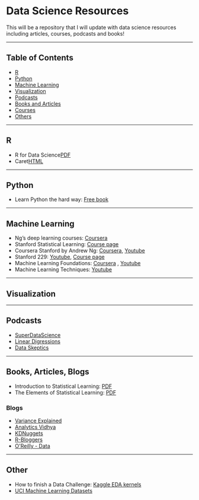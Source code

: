 # Data Science Resources
This will be a repository that I will update with data science resources including articles, courses, podcasts and books!

***
## Table of Contents

* [R](#r)
* [Python](#python)
* [Machine Learning](#machine-learning)
* [Visualization](#visualization)
* [Podcasts](#podcasts)
* [Books and Articles](#books-and-articles)
* [Courses](#courses)
* [Others](#others)

***
## R
  * R for Data Science[PDF](http://r4ds.had.co.nz/)
  * Caret[HTML](http://topepo.github.io/caret/index.html) 
***

## Python
  * Learn Python the hard way: [Free book](https://learnpythonthehardway.org/book/)
***

## Machine Learning
  * Ng’s deep learning courses: [Coursera](https://www.coursera.org/specializations/deep-learning)
  * Stanford Statistical Learning: [Course page](https://lagunita.stanford.edu/courses/HumanitiesSciences/StatLearning/Winter2016/about)
  * Coursera Stanford by Andrew Ng: [Coursera](https://www.coursera.org/learn/machine-learning), [Youtube](https://www.youtube.com/watch?v=PPLop4L2eGk&list=PLLssT5z_DsK-h9vYZkQkYNWcItqhlRJLN)
  * Stanford 229: [Youtube](https://www.youtube.com/watch?v=UzxYlbK2c7E&list=PLA89DCFA6ADACE599), [Course page](
http://cs229.stanford.edu/syllabus.html)    
  * Machine Learning Foundations: [Coursera](https://www.coursera.org/learn/ntumlone-mathematicalfoundations)
, [Youtube](https://www.youtube.com/playlist?list=PLXVfgk9fNX2I7tB6oIINGBmW50rrmFTqf&disable_polymer=true)
  * Machine Learning Techniques: [Youtube](https://www.youtube.com/playlist?list=PLXVfgk9fNX2IQOYPmqjqWsNUFl2kpk1U2&disable_polymer=true)
***

## Visualization
***

## Podcasts
* [SuperDataScience](https://soundcloud.com/superdatascience)
* [Linear Digressions](http://lineardigressions.com/)
* [Data Skeptics](https://dataskeptic.com/podcast)

***
## Books, Articles, Blogs
  * Introduction to Statistical Learning: [PDF](http://www-bcf.usc.edu/~gareth/ISL/ISLR%20First%20Printing.pdf) 
  * The Elements of Statistical Learning: [PDF](https://web.stanford.edu/~hastie/Papers/ESLII.pdf)
### Blogs
  * [Variance Explained](http://varianceexplained.org/)
  * [Analytics Vidhya](https://www.analyticsvidhya.com/)
  * [KDNuggets](http://www.kdnuggets.com/)
  * [R-Bloggers](https://www.r-bloggers.com/)
  * [O'Reilly - Data](https://www.oreilly.com/topics/data)
***

## Other
* How to finish a Data Challenge: [Kaggle EDA kernels](https://www.kaggle.com/kernels?sortBy=votes&group=everyone&pageSize=20)
* [UCI Machine Learning Datasets](https://archive.ics.uci.edu/ml/index.php)
